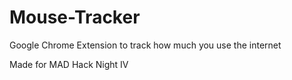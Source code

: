 # Mouse-Tracker
Google Chrome Extension to track how much you use the internet

Made for MAD Hack Night IV
